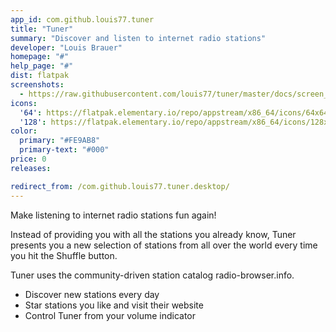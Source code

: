 ```yaml
---
app_id: com.github.louis77.tuner
title: "Tuner"
summary: "Discover and listen to internet radio stations"
developer: "Louis Brauer"
homepage: "#"
help_page: "#"
dist: flatpak
screenshots:
  - https://raw.githubusercontent.com/louis77/tuner/master/docs/screen_light_1.4.2.png
icons:
  '64': https://flatpak.elementary.io/repo/appstream/x86_64/icons/64x64/com.github.louis77.tuner.png
  '128': https://flatpak.elementary.io/repo/appstream/x86_64/icons/128x128/com.github.louis77.tuner.png
color:
  primary: "#FE9AB8"
  primary-text: "#000"
price: 0
releases:

redirect_from: /com.github.louis77.tuner.desktop/
---
```


<p>Make listening to internet radio stations fun again!</p>
<p>Instead of providing you with all the stations you already know, Tuner presents you a new selection of stations from all over the world every time you hit the Shuffle button.</p>
<p>Tuner uses the community-driven station catalog radio-browser.info.</p>
<ul>
<li>Discover new stations every day</li>
<li>Star stations you like and visit their website</li>
<li>Control Tuner from your volume indicator</li>
</ul>